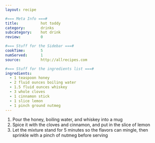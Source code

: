 ```yaml
---
layout: recipe

#=== Meta Info ===#
title: 			hot toddy
category:		drinks
subcategory:	hot drink
review:			0

#=== Stuff for the Sidebar ===#
cookTime:		5
numServed:		1
source:			http://allrecipes.com

#=== Stuff for the ingredients list ===#
ingredients:
  - 1 teaspoon honey
  - 2 fluid ounces boiling water
  - 1.5 fluid ounces whiskey
  - 3 whole cloves
  - 1 cinnamon stick
  - 1 slice lemon
  - 1 pinch ground nutmeg
---
```


1. Pour the honey, boiling water, and whiskey into a mug
2. Spice it with the cloves and cinnamon, and put in the slice of lemon
3. Let the mixture stand for 5 minutes so the flavors can mingle, then sprinkle with a pinch of nutmeg before serving
